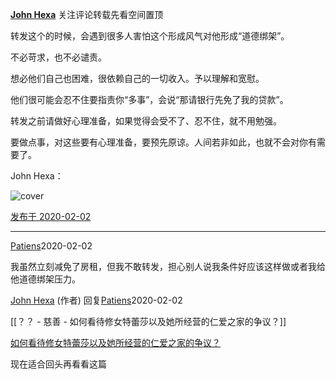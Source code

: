 [**John Hexa**](https://www.zhihu.com/people/mcbig)
关注评论转载先看空间置顶
>
转发这个的时候，会遇到很多人害怕这个形成风气对他形成“道德绑架”。  
  >
不必苛求，也不必谴责。  
  >
想必他们自己也困难，很依赖自己的一切收入。予以理解和宽慰。  
  >
他们很可能会忍不住要指责你“多事”，会说“那请银行先免了我的贷款”。  
  >
转发之前请做好心理准备，如果觉得会受不了、忍不住，就不用勉强。  
  >
要做点事，对这些要有心理准备，要预先原谅。人间若非如此，也就不会对你有需要了。
>>
John Hexa：
>>
![cover](https://pic4.zhimg.com/50/v2-7020c7993f008429052126796583a02a_xl.jpg)

[发布于 2020-02-02](https://www.zhihu.com/pin/1207324914753323008)

---

[Patiens](https://www.zhihu.com/people/daxiaoda)2020-02-02
>
我虽然立刻减免了房租，但我不敢转发，担心别人说我条件好应该这样做或者我给他道德绑架压力。

  [John Hexa](https://www.zhihu.com/people/mcbig)​ (作者) 回复[Patiens](https://www.zhihu.com/people/daxiaoda)2020-02-02
>
[[？？ - 慈善 - 如何看待修女特蕾莎以及她所经营的仁爱之家的争议？]]
>
[如何看待修女特蕾莎以及她所经营的仁爱之家的争议？](https://www.zhihu.com/question/24064243/answer/533635981)  
  >
现在适合回头再看看这篇
  
